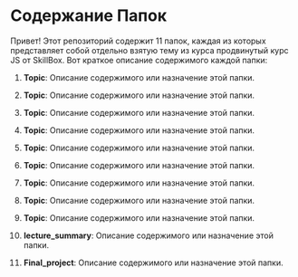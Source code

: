 # Содержание Папок

Привет! Этот репозиторий содержит 11 папок, каждая из которых представляет собой отдельно взятую тему из курса продвинутый курс JS от SkillBox. Вот краткое описание содержимого каждой папки:

1. **Topic**: Описание содержимого или назначение этой папки.

2. **Topic**: Описание содержимого или назначение этой папки.

3. **Topic**: Описание содержимого или назначение этой папки.

4. **Topic**: Описание содержимого или назначение этой папки.

5. **Topic**: Описание содержимого или назначение этой папки.

6. **Topic**: Описание содержимого или назначение этой папки.

7. **Topic**: Описание содержимого или назначение этой папки.

8. **Topic**: Описание содержимого или назначение этой папки.

9. **Topic**: Описание содержимого или назначение этой папки.

10. **lecture_summary**: Описание содержимого или назначение этой папки.

11. **Final_project**: Описание содержимого или назначение этой папки.